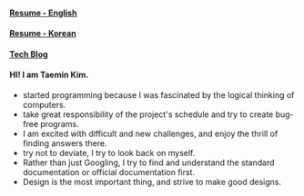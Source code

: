 <!---
paran3/paran3 is a ✨ special ✨ repository because its `README.md` (this file) appears on your GitHub profile.
You can click the Preview link to take a look at your changes.
--->

#### [Resume - English](https://paran3.notion.site/I-am-Taemin-Kim-a-developer-who-finds-answers-in-places-where-there-are-no-answers-1f86cd77fe0e4ffebaabd1931df7ce0d)
#### [Resume - Korean](https://paran3.notion.site/1526ae9ffae14b7d9ca8730abbf09f02?pvs=4)
#### [Tech Blog](https://paran3.notion.site/Detail-Please-click-me-1a3e4ced039148c58bfd24fd8a91cb49)

#### HI! I am Taemin Kim.
- started programming because I was fascinated by the logical thinking of computers.
- take great responsibility of the project's schedule and try to create bug-free programs.
- I am excited with difficult and new challenges, and enjoy the thrill of finding answers there.
- try not to deviate, I try to look back on myself.
- Rather than just Googling, I try to find and understand the standard documentation or official documentation first.
- Design is the most important thing, and strive to make good designs.
